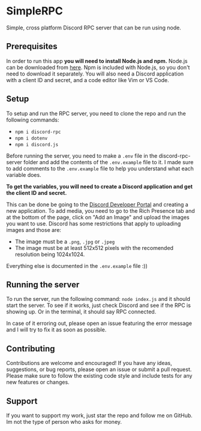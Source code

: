 # SimpleRPC
Simple, cross platform Discord RPC server that can be run using node.

## Prerequisites
In order to run this app **you will need to install Node.js and npm.** Node.js can be downloaded from [here](https://nodejs.org/en/download/). Npm is included with Node.js, so you don't need to download it separately.
You will also need a Discord application with a client ID and secret,
and a code editor like Vim or VS Code.

## Setup
To setup and run the RPC server, you need to clone the repo and run the following commands:
- `npm i discord-rpc`
- `npm i dotenv`
- `npm i discord.js`

Before running the server, you need to make a `.env` file in the discord-rpc-server folder and add the contents of the `.env.example` file to it. I made sure to add comments to the `.env.example` file to help you understand what each variable does.

**To get the variables, you will need to create a Discord application and get the client ID and secret.**

This can be done be going to  the [Discord Developer Portal](https://discord.com/developers/applications) and creating a new application. To add media, you need to go to the Rich Presence tab and at the bottom of the page, click on "Add an Image" and upload the images you want to use. Discord has some restrictions that apply to uploading images and those are:

- The image must be a `.png`, `.jpg` or `.jpeg`
- The image must be at least 512x512 pixels with the recomended resolution being 1024x1024.


Everything else is documented in the `.env.example` file :))

## Running the server

To run the server, run the following command: `node index.js` and it should start the server. To see if it works, just check Discord and see if the RPC is showing up. Or in the terminal, it should say RPC connected.

In case of it erroring out, please open an issue featuring the error message and I will try to fix it as soon as possible.

## Contributing

Contributions are welcome and encouraged! If you have any ideas, suggestions, or bug reports, please open an issue or submit a pull request. Please make sure to follow the existing code style and include tests for any new features or changes.

## Support

If you want to support my work, just star the repo and follow me on GitHub. Im not the type of person who asks for money.
